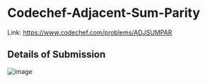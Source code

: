# Codechef-Adjacent-Sum-Parity
Link: https://www.codechef.com/problems/ADJSUMPAR
## Details of Submission
![image](https://user-images.githubusercontent.com/51401355/231084791-dc623c4e-700d-452d-a944-274c097b4ee8.png)
